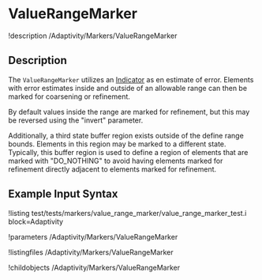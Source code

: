 
# ValueRangeMarker
!description /Adaptivity/Markers/ValueRangeMarker

## Description
The `ValueRangeMarker` utilizes an
[Indicator](/Indicators/index.md) as en estimate of error. Elements
with error estimates inside and outside of an allowable range can then
be marked for coarsening or refinement.

By default values inside the range are marked for refinement, but this
may be reversed using the "invert" parameter.

Additionally, a third state buffer region exists outside of the define
range bounds. Elements in this region may be marked to a different
state. Typically, this buffer region is used to define a region of
elements that are marked with "DO_NOTHING" to avoid having elements
marked for refinement directly adjacent to elements marked for
refinement.

## Example Input Syntax

!listing test/tests/markers/value_range_marker/value_range_marker_test.i block=Adaptivity

!parameters /Adaptivity/Markers/ValueRangeMarker

!listingfiles /Adaptivity/Markers/ValueRangeMarker

!childobjects /Adaptivity/Markers/ValueRangeMarker
